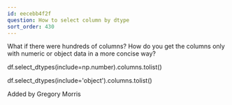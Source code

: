 ```yaml
---
id: eecebb4f2f
question: How to select column by dtype
sort_order: 430
---
```


What if there were hundreds of columns? How do you get the columns only with numeric or object data in a more concise way?

df.select_dtypes(include=np.number).columns.tolist()

df.select_dtypes(include='object').columns.tolist()

Added by Gregory Morris

